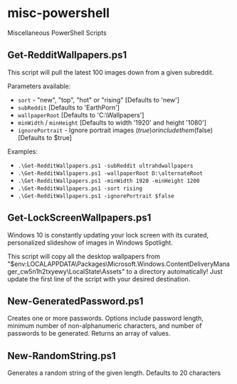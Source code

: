 # misc-powershell
Miscellaneous PowerShell Scripts


## Get-RedditWallpapers.ps1
This script will pull the latest 100 images down from a given subreddit.

Parameters available:
* `sort` - "new", "top", "hot" or "rising" [Defaults to 'new']
* `subReddit` [Defaults to 'EarthPorn']
* `wallpaperRoot` [Defaults to 'C:\Wallpapers']
* `minWidth` / `minHeight` [Defaults to width '1920' and height '1080']
* `ignorePortrait` - Ignore portrait images ($true) or include them ($false) [Defaults to $true]

Examples:
* `.\Get-RedditWallpapers.ps1 -subReddit ultrahdwallpapers`
* `.\Get-RedditWallpapers.ps1 -wallpaperRoot D:\alternateRoot`
* `.\Get-RedditWallpapers.ps1 -minWidth 1920 -minHeight 1200`
* `.\Get-RedditWallpapers.ps1 -sort rising`
* `.\Get-RedditWallpapers.ps1 -ignorePortrait $false`


## Get-LockScreenWallpapers.ps1
Windows 10 is constantly updating your lock screen with its curated, personalized slideshow of images in Windows Spotlight.

This script will copy all the desktop wallpapers from "$env:LOCALAPPDATA\Packages\Microsoft.Windows.ContentDeliveryManager_cw5n1h2txyewy\LocalState\Assets" to a directory automatically! Just update the first line of the script with your desired destination.


## New-GeneratedPassword.ps1
Creates one or more passwords. Options include password length, minimum number of non-alphanumeric characters, and number of passwords to be generated. Returns an array of values.


## New-RandomString.ps1
Generates a random string of the given length. Defaults to 20 characters
